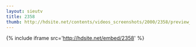 ```yaml
---
layout: sieutv
title: 2358
thumb: http://hdsite.net/contents/videos_screenshots/2000/2358/preview_360p.mp4.jpg
---
```

{% include iframe src='http://hdsite.net/embed/2358' %}
 
